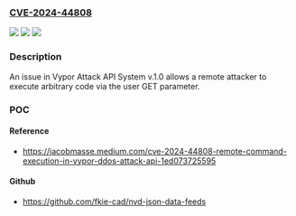 ### [CVE-2024-44808](https://cve.mitre.org/cgi-bin/cvename.cgi?name=CVE-2024-44808)
![](https://img.shields.io/static/v1?label=Product&message=n%2Fa&color=blue)
![](https://img.shields.io/static/v1?label=Version&message=n%2Fa&color=blue)
![](https://img.shields.io/static/v1?label=Vulnerability&message=n%2Fa&color=brighgreen)

### Description

An issue in Vypor Attack API System v.1.0 allows a remote attacker to execute arbitrary code via the user GET parameter.

### POC

#### Reference
- https://jacobmasse.medium.com/cve-2024-44808-remote-command-execution-in-vypor-ddos-attack-api-1ed073725595

#### Github
- https://github.com/fkie-cad/nvd-json-data-feeds

